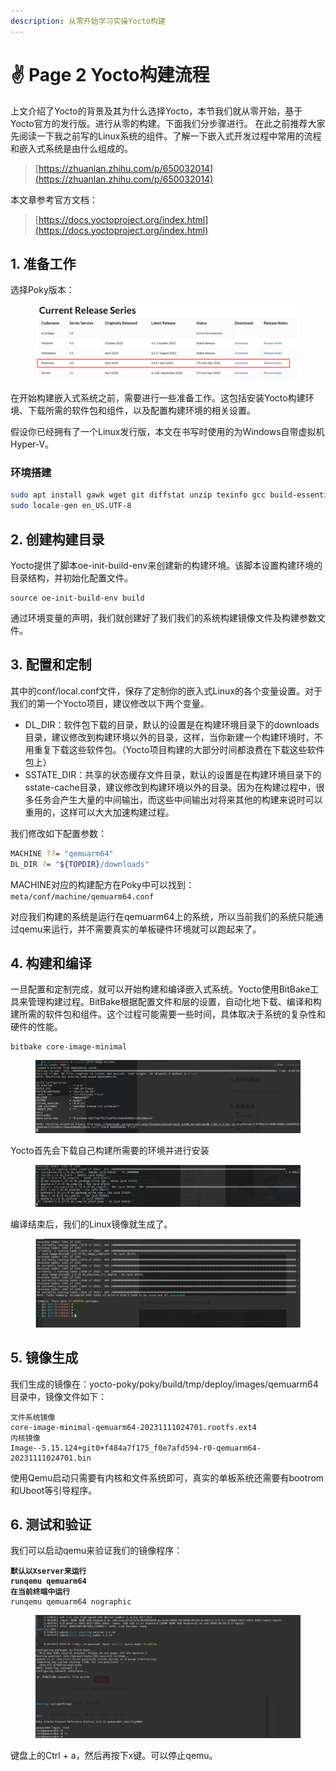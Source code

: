 ```yaml
---
description: 从零开始学习实操Yocto构建
---
```


# ✌️ Page 2 Yocto构建流程

上文介绍了Yocto的背景及其为什么选择Yocto，本节我们就从零开始，基于Yocto官方的发行版。进行从零的构建。下面我们分步骤进行。 在此之前推荐大家先阅读一下我之前写的Linux系统的组件。了解一下嵌入式开发过程中常用的流程和嵌入式系统是由什么组成的。

> [https://zhuanlan.zhihu.com/p/650032014](https://zhuanlan.zhihu.com/p/650032014)

本文章参考官方文档：

> [https://docs.yoctoproject.org/index.html](https://docs.yoctoproject.org/index.html)

## 1. 准备工作

选择Poky版本：

<figure><img src="../../.gitbook/assets/image (1) (1) (1) (1).png" alt=""><figcaption></figcaption></figure>

在开始构建嵌入式系统之前，需要进行一些准备工作。这包括安装Yocto构建环境、下载所需的软件包和组件，以及配置构建环境的相关设置。

假设你已经拥有了一个Linux发行版，本文在书写时使用的为Windows自带虚拟机 Hyper-V。

### 环境搭建

```sh
sudo apt install gawk wget git diffstat unzip texinfo gcc build-essential chrpath socat cpio python3 python3-pip python3-pexpect xz-utils debianutils iputils-ping python3-git python3-jinja2 libegl1-mesa libsdl1.2-dev python3-subunit mesa-common-dev zstd liblz4-tool file locales libacl1
sudo locale-gen en_US.UTF-8
```

## 2. 创建构建目录

Yocto提供了脚本oe-init-build-env来创建新的构建环境。该脚本设置构建环境的目录结构，并初始化配置文件。

```
source oe-init-build-env build
```

通过环境变量的声明，我们就创建好了我们我们的系统构建镜像文件及构建参数文件。

## 3. 配置和定制

其中的conf/local.conf文件，保存了定制你的嵌入式Linux的各个变量设置。对于我们的第一个Yocto项目，建议修改以下两个变量。

* DL\_DIR：软件包下载的目录，默认的设置是在构建环境目录下的downloads目录，建议修改到构建环境以外的目录，这样，当你新建一个构建环境时，不用重复下载这些软件包。（Yocto项目构建的大部分时间都浪费在下载这些软件包上）
* SSTATE\_DIR：共享的状态缓存文件目录，默认的设置是在构建环境目录下的sstate-cache目录，建议修改到构建环境以外的目录。因为在构建过程中，很多任务会产生大量的中间输出，而这些中间输出对将来其他的构建来说时可以重用的，这样可以大大加速构建过程。

我们修改如下配置参数：

```sh
MACHINE ??= "qemuarm64"
DL_DIR ?= "${TOPDIR}/downloads"
```

MACHINE对应的构建配方在Poky中可以找到：`meta/conf/machine/qemuarm64.conf`

对应我们构建的系统是运行在qemuarm64上的系统，所以当前我们的系统只能通过qemu来运行，并不需要真实的单板硬件环境就可以跑起来了。

## 4. 构建和编译

一旦配置和定制完成，就可以开始构建和编译嵌入式系统。Yocto使用BitBake工具来管理构建过程。BitBake根据配置文件和层的设置，自动化地下载、编译和构建所需的软件包和组件。这个过程可能需要一些时间，具体取决于系统的复杂性和硬件的性能。

```
bitbake core-image-minimal
```

<figure><img src="../../.gitbook/assets/image (2) (1) (1).png" alt=""><figcaption></figcaption></figure>

Yocto首先会下载自己构建所需要的环境并进行安装

<figure><img src="../../.gitbook/assets/image (3) (1) (1).png" alt=""><figcaption></figcaption></figure>

编译结束后，我们的Linux镜像就生成了。

<figure><img src="../../.gitbook/assets/image (4) (1) (1).png" alt=""><figcaption></figcaption></figure>

## 5. 镜像生成

我们生成的镜像在：yocto-poky/poky/build/tmp/deploy/images/qemuarm64 目录中，镜像文件如下：

```
文件系统镜像
core-image-minimal-qemuarm64-20231111024701.rootfs.ext4
内核镜像
Image--5.15.124+git0+f484a7f175_f0e7afd594-r0-qemuarm64-20231111024701.bin
```

使用Qemu启动只需要有内核和文件系统即可，真实的单板系统还需要有bootrom和Uboot等引导程序。

## 6. 测试和验证

我们可以启动qemu来验证我们的镜像程序：

<pre><code><strong>默认以Xserver来运行
</strong><strong>runqemu qemuarm64
</strong><strong>在当前终端中运行
</strong>runqemu qemuarm64 nographic
</code></pre>

<figure><img src="../../.gitbook/assets/image (5) (1) (1).png" alt=""><figcaption></figcaption></figure>

键盘上的Ctrl + a，然后再按下x键。可以停止qemu。
